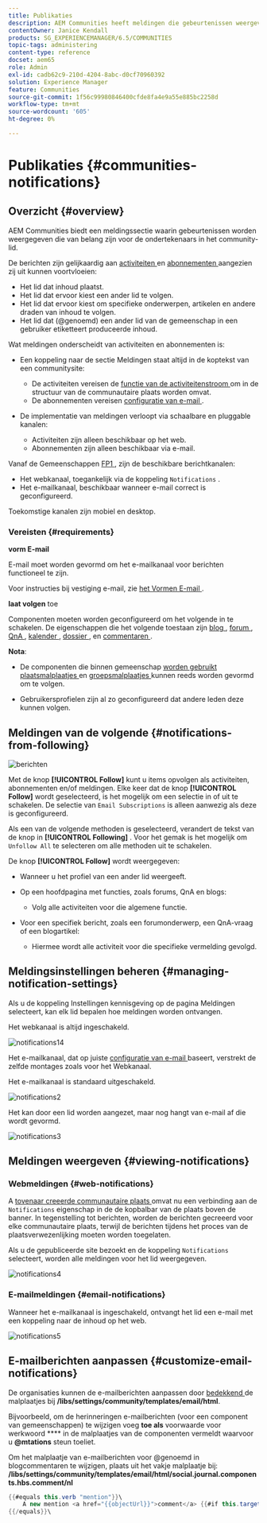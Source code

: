 ```yaml
---
title: Publikaties
description: AEM Communities heeft meldingen die gebeurtenissen weergeven die van belang zijn voor het aanmeldingscommunity-lid
contentOwner: Janice Kendall
products: SG_EXPERIENCEMANAGER/6.5/COMMUNITIES
topic-tags: administering
content-type: reference
docset: aem65
role: Admin
exl-id: cadb62c9-210d-4204-8abc-d0cf70960392
solution: Experience Manager
feature: Communities
source-git-commit: 1f56c99980846400cfde8fa4e9a55e885bc2258d
workflow-type: tm+mt
source-wordcount: '605'
ht-degree: 0%

---
```


# Publikaties {#communities-notifications}

## Overzicht {#overview}

AEM Communities biedt een meldingssectie waarin gebeurtenissen worden weergegeven die van belang zijn voor de ondertekenaars in het community-lid.

De berichten zijn gelijkaardig aan [ activiteiten ](/help/communities/essentials-activities.md) en [ abonnementen ](/help/communities/subscriptions.md) aangezien zij uit kunnen voortvloeien:

* Het lid dat inhoud plaatst.
* Het lid dat ervoor kiest een ander lid te volgen.
* Het lid dat ervoor kiest om specifieke onderwerpen, artikelen en andere draden van inhoud te volgen.
* Het lid dat (@genoemd) een ander lid van de gemeenschap in een gebruiker etiketteert produceerde inhoud.

Wat meldingen onderscheidt van activiteiten en abonnementen is:

* Een koppeling naar de sectie Meldingen staat altijd in de koptekst van een communitysite:

   * De activiteiten vereisen de [ functie van de activiteitenstroom ](/help/communities/functions.md#activity-stream-function) om in de structuur van de communautaire plaats worden omvat.
   * De abonnementen vereisen [ configuratie van e-mail ](/help/communities/email.md).

* De implementatie van meldingen verloopt via schaalbare en pluggable kanalen:

   * Activiteiten zijn alleen beschikbaar op het web.
   * Abonnementen zijn alleen beschikbaar via e-mail.

Vanaf de Gemeenschappen [ FP1 ](/help/communities/deploy-communities.md#latestfeaturepack), zijn de beschikbare berichtkanalen:

* Het webkanaal, toegankelijk via de koppeling `Notifications` .
* Het e-mailkanaal, beschikbaar wanneer e-mail correct is geconfigureerd.

Toekomstige kanalen zijn mobiel en desktop.

### Vereisten {#requirements}

**vorm E-mail**

E-mail moet worden gevormd om het e-mailkanaal voor berichten functioneel te zijn.

Voor instructies bij vestiging e-mail, zie [ het Vormen E-mail ](/help/communities/analytics.md).

**laat volgen** toe

Componenten moeten worden geconfigureerd om het volgende in te schakelen. De eigenschappen die het volgende toestaan zijn [ blog ](/help/communities/blog-feature.md), [ forum ](/help/communities/forum.md), [ QnA ](/help/communities/working-with-qna.md), [ kalender ](/help/communities/calendar.md), [ dossier ](/help/communities/file-library.md), en [ commentaren ](/help/communities/comments.md).

**Nota**:

* De componenten die binnen gemeenschap [ worden gebruikt plaatsmalplaatjes ](/help/communities/sites.md) en [ groepsmalplaatjes ](/help/communities/tools-groups.md) kunnen reeds worden gevormd om te volgen.

* Gebruikersprofielen zijn al zo geconfigureerd dat andere leden deze kunnen volgen.

## Meldingen van de volgende {#notifications-from-following}

![ berichten ](assets/notifications.png)

Met de knop **[!UICONTROL Follow]** kunt u items opvolgen als activiteiten, abonnementen en/of meldingen. Elke keer dat de knop **[!UICONTROL Follow]** wordt geselecteerd, is het mogelijk om een selectie in of uit te schakelen. De selectie van `Email Subscriptions` is alleen aanwezig als deze is geconfigureerd.

Als een van de volgende methoden is geselecteerd, verandert de tekst van de knop in **[!UICONTROL Following]** . Voor het gemak is het mogelijk om `Unfollow All` te selecteren om alle methoden uit te schakelen.

De knop **[!UICONTROL Follow]** wordt weergegeven:

* Wanneer u het profiel van een ander lid weergeeft.
* Op een hoofdpagina met functies, zoals forums, QnA en blogs:

   * Volg alle activiteiten voor die algemene functie.

* Voor een specifiek bericht, zoals een forumonderwerp, een QnA-vraag of een blogartikel:

   * Hiermee wordt alle activiteit voor die specifieke vermelding gevolgd.

## Meldingsinstellingen beheren {#managing-notification-settings}

Als u de koppeling Instellingen kennisgeving op de pagina Meldingen selecteert, kan elk lid bepalen hoe meldingen worden ontvangen.

Het webkanaal is altijd ingeschakeld.

![ notifications14 ](assets/notifications1.png)

Het e-mailkanaal, dat op juiste [ configuratie van e-mail ](/help/communities/email.md) baseert, verstrekt de zelfde montages zoals voor het Webkanaal.

Het e-mailkanaal is standaard uitgeschakeld.

![ notifications2 ](assets/notifications2.png)

Het kan door een lid worden aangezet, maar nog hangt van e-mail af die wordt gevormd.

![ notifications3 ](assets/notifications3.png)

## Meldingen weergeven {#viewing-notifications}

### Webmeldingen {#web-notifications}

A [ tovenaar creeerde communautaire plaats ](/help/communities/sites-console.md) omvat nu een verbinding aan de `Notifications` eigenschap in de de kopbalbar van de plaats boven de banner. In tegenstelling tot berichten, worden de berichten gecreeerd voor elke communautaire plaats, terwijl de berichten tijdens het proces van de plaatsverwezenlijking moeten worden toegelaten.

Als u de gepubliceerde site bezoekt en de koppeling `Notifications` selecteert, worden alle meldingen voor het lid weergegeven.

![ notifications4 ](assets/notifications4.png)

### E-mailmeldingen {#email-notifications}

Wanneer het e-mailkanaal is ingeschakeld, ontvangt het lid een e-mail met een koppeling naar de inhoud op het web.

![ notifications5 ](assets/notifications5.png)

## E-mailberichten aanpassen {#customize-email-notifications}

De organisaties kunnen de e-mailberichten aanpassen door [ bedekkend ](/help/communities/client-customize.md#overlays) de malplaatjes bij **/libs/settings/community/templates/email/html**.

Bijvoorbeeld, om de herinneringen e-mailberichten (voor een component van gemeenschappen) te wijzigen voeg **toe als** voorwaarde voor werkwoord **** in de malplaatjes van de componenten vermeldt waarvoor u **@mtations** steun toeliet.

Om het malplaatje van e-mailberichten voor @genoemd in blogcommentaren te wijzigen, plaats uit het vakje malplaatje bij: **/libs/settings/community/templates/email/html/social.journal.components.hbs.comment/nl**

```java
{{#equals this.verb "mention"}}\
    A new mention <a href="{{objectUrl}}">comment</a> {{#if this.target.properties.[jcr:title]}}to the article "{{{target.displayName}}}" {{/if}}was added by {{{user.name}}} on {{dateUtil this.published format="EEE, d MMM yyyy HH:mm:ss z"}}.\n \
{{/equals}}\
```
